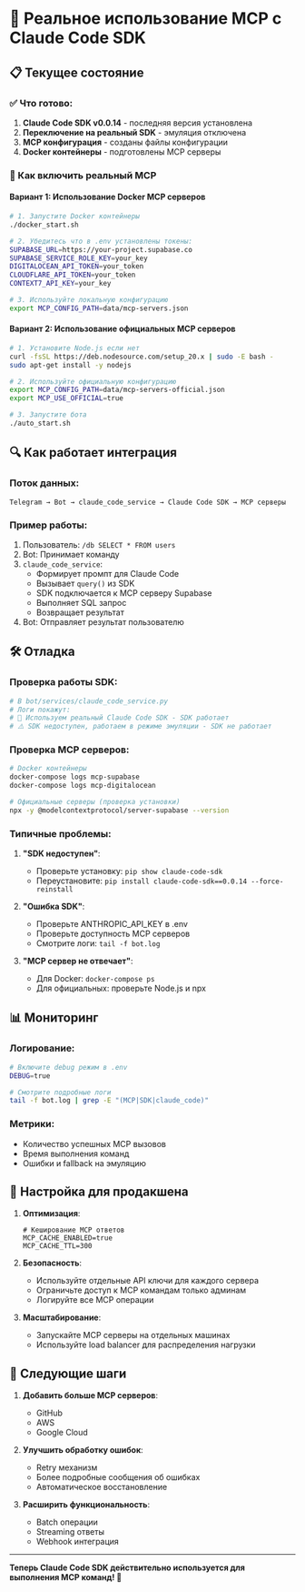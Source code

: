 # 🔌 Реальное использование MCP с Claude Code SDK

## 📋 Текущее состояние

### ✅ Что готово:
1. **Claude Code SDK v0.0.14** - последняя версия установлена
2. **Переключение на реальный SDK** - эмуляция отключена
3. **MCP конфигурация** - созданы файлы конфигурации
4. **Docker контейнеры** - подготовлены MCP серверы

### 🚀 Как включить реальный MCP

#### Вариант 1: Использование Docker MCP серверов
```bash
# 1. Запустите Docker контейнеры
./docker_start.sh

# 2. Убедитесь что в .env установлены токены:
SUPABASE_URL=https://your-project.supabase.co
SUPABASE_SERVICE_ROLE_KEY=your_key
DIGITALOCEAN_API_TOKEN=your_token
CLOUDFLARE_API_TOKEN=your_token
CONTEXT7_API_KEY=your_key

# 3. Используйте локальную конфигурацию
export MCP_CONFIG_PATH=data/mcp-servers.json
```

#### Вариант 2: Использование официальных MCP серверов
```bash
# 1. Установите Node.js если нет
curl -fsSL https://deb.nodesource.com/setup_20.x | sudo -E bash -
sudo apt-get install -y nodejs

# 2. Используйте официальную конфигурацию
export MCP_CONFIG_PATH=data/mcp-servers-official.json
export MCP_USE_OFFICIAL=true

# 3. Запустите бота
./auto_start.sh
```

## 🔍 Как работает интеграция

### Поток данных:
```
Telegram → Bot → claude_code_service → Claude Code SDK → MCP серверы
```

### Пример работы:
1. Пользователь: `/db SELECT * FROM users`
2. Bot: Принимает команду
3. `claude_code_service`:
   - Формирует промпт для Claude Code
   - Вызывает `query()` из SDK
   - SDK подключается к MCP серверу Supabase
   - Выполняет SQL запрос
   - Возвращает результат
4. Bot: Отправляет результат пользователю

## 🛠️ Отладка

### Проверка работы SDK:
```python
# В bot/services/claude_code_service.py
# Логи покажут:
# 🚀 Используем реальный Claude Code SDK - SDK работает
# ⚠️ SDK недоступен, работаем в режиме эмуляции - SDK не работает
```

### Проверка MCP серверов:
```bash
# Docker контейнеры
docker-compose logs mcp-supabase
docker-compose logs mcp-digitalocean

# Официальные серверы (проверка установки)
npx -y @modelcontextprotocol/server-supabase --version
```

### Типичные проблемы:

1. **"SDK недоступен"**:
   - Проверьте установку: `pip show claude-code-sdk`
   - Переустановите: `pip install claude-code-sdk==0.0.14 --force-reinstall`

2. **"Ошибка SDK"**:
   - Проверьте ANTHROPIC_API_KEY в .env
   - Проверьте доступность MCP серверов
   - Смотрите логи: `tail -f bot.log`

3. **"MCP сервер не отвечает"**:
   - Для Docker: `docker-compose ps`
   - Для официальных: проверьте Node.js и npx

## 📊 Мониторинг

### Логирование:
```bash
# Включите debug режим в .env
DEBUG=true

# Смотрите подробные логи
tail -f bot.log | grep -E "(MCP|SDK|claude_code)"
```

### Метрики:
- Количество успешных MCP вызовов
- Время выполнения команд
- Ошибки и fallback на эмуляцию

## 🔧 Настройка для продакшена

1. **Оптимизация**:
   ```env
   # Кеширование MCP ответов
   MCP_CACHE_ENABLED=true
   MCP_CACHE_TTL=300
   ```

2. **Безопасность**:
   - Используйте отдельные API ключи для каждого сервера
   - Ограничьте доступ к MCP командам только админам
   - Логируйте все MCP операции

3. **Масштабирование**:
   - Запускайте MCP серверы на отдельных машинах
   - Используйте load balancer для распределения нагрузки

## 🎯 Следующие шаги

1. **Добавить больше MCP серверов**:
   - GitHub
   - AWS
   - Google Cloud

2. **Улучшить обработку ошибок**:
   - Retry механизм
   - Более подробные сообщения об ошибках
   - Автоматическое восстановление

3. **Расширить функциональность**:
   - Batch операции
   - Streaming ответы
   - Webhook интеграция

---

**Теперь Claude Code SDK действительно используется для выполнения MCP команд! 🚀**